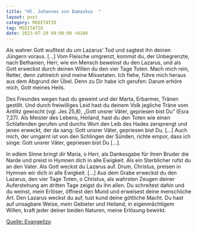 ```yaml
---
title: "Hl. Johannes von Damaskus  "
layout: post
category: MEDITATIO
tag: MEDITATIO
date: 2023-07-29 09:00:00 +0100
---
```

Als wahrer Gott wußtest du um Lazarus’ Tod und sagtest ihn deinen Jüngern voraus. […] Vom Fleische umgrenzt, kommst du, der Unbegrenzte, nach Bethanien, Herr, wie ein Mensch beweinst du den Lazarus, und als Gott erweckst durch deinen Willen du den vier Tage Toten. Mach mich rein, Retter, denn zahlreich sind meine Missetaten.<!--more--> Ich flehe, führe mich heraus aus dem Abgrund der Übel. Denn zu Dir habe ich gerufen: Darum erhöre mich, Gott meines Heils.
 
Des Freundes wegen hast du geweint und der Marta, Erbarmer, Tränen gestillt. Und durch freiwilliges Leid hast du deinem Volk jegliche Träne vom Antlitz gewischt (vgl. Jes 25,8), „Gott unsrer Väter, gepriesen bist Du“ (Esra 7,27). Als Meister des Lebens, Heiland, hast du den Toten wie einen Schlafenden gerufen und durchs Wort den Leib des Hades zersprengt und jenen erweckt, der da sang: Gott unsrer Väter, gepriesen bist Du. […] Auch mich, der umgarnt ist von den Schlingen der Sünden, richte empor, dass ich singe: Gott unsrer Väter, gepriesen bist Du […].
 
In edlem Sinne bringt dir Maria, o Herr, als Dankesgabe für ihren Bruder die Narde und preist in Hymnen dich in alle Ewigkeit. Als ein Sterblicher rufst du an den Vater. Als Gott weckst du Lazarus auf. Drum, Christus, preisen in Hymnen wir dich in alle Ewigkeit. […] Aus dem Grabe erweckst du den Lazarus, den vier Tage Toten, o Christus, als wahrsten Zeugen deiner Auferstehung am dritten Tage zeigst du ihn allen. Du schreitest dahin und du weinst, mein Erlöser, öffnest den Mund und erweisest deine menschliche Art. Den Lazarus weckst du auf, tust kund deine göttliche Macht. Du hast auf unsagbare Weise, mein Gebieter und Heiland, in eigenmächtigem Willen, kraft jeder deiner beiden Naturen, meine Erlösung bewirkt.
 


[Quelle: Evangelizo](https://evangeliumtagfuertag.org/DE/gospel)